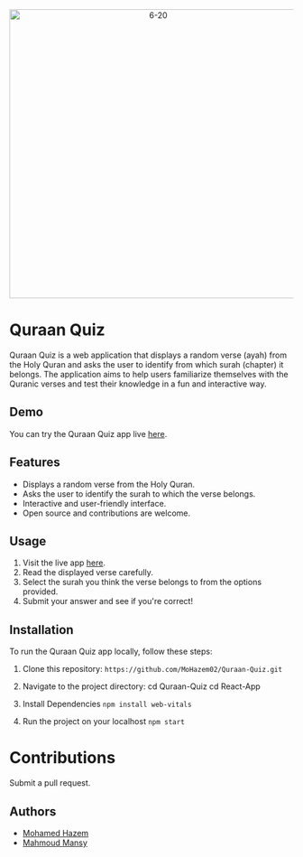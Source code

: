<div align="center">
    <img width="512" alt="6-20" src="https://github.com/MoHazem02/Quraan-Quiz/assets/66066832/7d529959-7397-4eeb-8b4c-32c3fda6f5fd">
</div>


# Quraan Quiz

Quraan Quiz is a web application that displays a random verse (ayah) from the Holy Quran and asks the user to identify from which surah (chapter) it belongs. The application aims to help users familiarize themselves with the Quranic verses and test their knowledge in a fun and interactive way.

## Demo

You can try the Quraan Quiz app live [here](https://main--quraan-quiz.netlify.app/).

## Features

- Displays a random verse from the Holy Quran.
- Asks the user to identify the surah to which the verse belongs.
- Interactive and user-friendly interface.
- Open source and contributions are welcome.

## Usage

1. Visit the live app [here](https://main--quraan-quiz.netlify.app/).
2. Read the displayed verse carefully.
3. Select the surah you think the verse belongs to from the options provided.
4. Submit your answer and see if you're correct!

## Installation

To run the Quraan Quiz app locally, follow these steps:

1. Clone this repository:
   `https://github.com/MoHazem02/Quraan-Quiz.git`

2. Navigate to the project directory:
cd Quraan-Quiz
cd React-App
3. Install Dependencies
     `npm install web-vitals`
4. Run the project on your localhost
   `npm start`

# Contributions 
Submit a pull request.

## Authors

- [Mohamed Hazem](https://github.com/MoHazem02)
- [Mahmoud Mansy](https://github.com/MMansy19)




